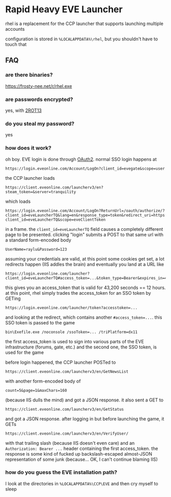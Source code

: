 # Rapid Heavy EVE Launcher

rhel is a replacement for the CCP launcher that supports launching multiple accounts

configuration is stored in `%LOCALAPPDATA%\rhel`, but you shouldn't have to touch that

## FAQ

### are there binaries?

https://frosty-nee.net/r/rhel.exe

### are passwords encrypted?

yes, with [2ROT13](https://www.raylu.net/f/2rot13.pdf)

### do you steal my password?

yes

### how does it work?

oh boy. EVE login is done through [OAuth2](http://community.eveonline.com/news/news-channels/eve-online-news/single-sign-on-comes-to-account-management/). normal SSO login happens at

    https://login.eveonline.com/Account/LogOn?client_id=evegate&scope=user

the CCP launcher loads

    https://client.eveonline.com/launcherv3/en?steam_token=&server=tranquility

which loads

    https://login.eveonline.com/Account/LogOn?ReturnUrl=/oauth/authorize/?client_id=eveLauncherTQ&lang=en&response_type=token&redirect_uri=https://login.eveonline.com/launcher?client_id=eveLauncherTQ&scope=eveClientToken

in a frame. the `client_id=eveLauncherTQ` field causes a completely different page to be presented. clicking "login" submits a POST to that same url with a standard form-encoded body

    UserName=raylu&Password=123

assuming your credentials are valid, at this point some cookies get set, a lot redirects happen (IIS addles the brain) and eventually you land at a URL like

    https://login.eveonline.com/launcher?client_id=eveLauncherTQ#access_token=...&token_type=Bearer&expires_in=43200

this gives you an access\_token that is valid for 43,200 seconds == 12 hours. at this point, rhel simply trades the access\_token for an SSO token by GETing

    https://login.eveonline.com/launcher/token?accesstoken=...

and looking at the redirect, which contains another `#access_token=...`. this SSO token is passed to the game

    bin\Exefile.exe /noconsole /ssoToken=... /triPlatform=dx11

the first access\_token is used to sign into various parts of the EVE infrastructure (forums, gate, etc.) and the second one, the SSO token, is used for the game

before login happened, the CCP launcher POSTed to

    https://client.eveonline.com/launcherv3/en/GetNewsList

with another form-encoded body of

    count=5&page=1&maxChars=160

(because IIS dulls the mind) and got a JSON response. it also sent a GET to

    https://client.eveonline.com/launcherv3/en/GetStatus

and got a JSON response. after logging in but before launching the game, it GETs

    https://client.eveonline.com/launcherv3/en/VerifyUser/

with that trailing slash (because IIS doesn't even care) and an `Authorization: Bearer ...` header containing the first access\_token. the response is some kind of fucked up backslash-escaped almost-JSON representation of some junk (because... OK, I can't continue blaming IIS)

### how do you guess the EVE installation path?

I look at the directories in `%LOCALAPPDATA%\CCP\EVE` and then cry myself to sleep
